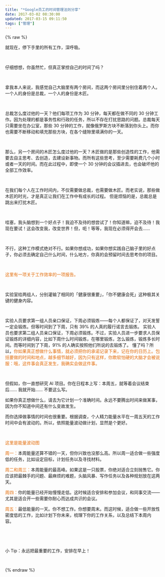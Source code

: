 ```yaml
---
title: "*Google员工的时间管理法则分享"
date: 2017-03-02 08:30:00
updated: 2017-03-15 09:11:50
tags: ["管理"]
---
```

{% raw %}
<p>就现在，停下手里的所有工作，深呼吸。&nbsp;</p><p><br/></p><p>仔细想想，你虽然忙，但真正掌控自己的时间了吗？&nbsp;</p><p><br/></p><p>拿我本人来说，我感觉自己大脑里有两个房间，而这两个房间里分别住着两个人。一个人的身份是总裁，一个人的身份是木匠。&nbsp;</p><p><br/></p><p>总裁怎么度过他的一天？他们每项工作为 30 分钟，每天都在做不同的 30 分钟工作。因为处理的都是事务性和行政的任务，所以不存在打扰思路的问题。总裁每天只需要坐在办公室，那些 30 分钟的工作，就像俄罗斯方块不断落到你头上。而你也需要不断移动和填充那些方块，在各个缝隙里填满你的一天。&nbsp;</p><p><br/></p><p>那么，另一个房间的木匠怎么度过他的一天？木匠做的是那些创造性的工作，他需要去自主思考、去创造，去建设新事物。而所有这些思考，至少需要耗费几个小时或者一天的时间。而在此过程中，即使一个 30 分钟的会议插进去，也会破坏他的全部工作效率。 &nbsp;</p><p><br/></p><p>在我们每个人在工作时间内，不仅需要做总裁，也需要做木匠。而老实说，那些做木匠的时光，才是真正让我们在工作中有成长的过程。 但是烦恼的是，总裁总是跳出来打扰木匠。&nbsp;</p><p><br/></p><p>哇塞，我头脑想到一个好点子！我迫不及待的想尝试了！你知道嘛，迫不及待！我现在要试！这会改变我，改变世界！但，呃！等等，我现在必须得开会去…… &nbsp;</p><p><br/></p><p>不行，这种工作模式绝对不行。如果你想成功，如果你想实践自己脑子里的好点子，你必须去确定自己什么时间，什么地方，你真的会预留时间去思考你的项目。</p><p><br/></p><p><span style="color: rgb(227, 108, 9);">这里有一项关于工作效率的一项报告。</span>&nbsp;</p><p><br/></p><p>实验室给两组人，分别灌输了相同的「健康很重要」，「你不健康会死」这种极其关键的健身内容。&nbsp;</p><p><br/></p><p>实验人员要求第一组人员亲口保证，下周必须锻炼——每个人都保证了，对天发誓一定会锻炼。但等时间到了下周，只有 39% 的人真的履行诺言去锻炼。 实验人员也要求第二组人员亲口保证，下周必须锻炼。不过，实验人员进一步要求人员保证锻炼的详细内容，比如下周什么时间锻炼，在哪里锻炼，怎么锻炼，锻炼多长时间。而等时间到了下周，91% 的人确实按照他们所说的去锻炼了。 懂了吗？所以，<span style="color: rgb(227, 108, 9);">你如果真正想做什么事情，就必须把你的承诺记录下来，记在你的日历上。包括要做的时间和地点，越多细节越好，因为只有这样，你欺软怕硬的大脑才会被说服：哦，这件事会真正发生，我确实会做这件事。 &nbsp;</span></p><p><br/></p><p>但假如，你一直想研究 AI 项目。你在日程本上写：本周五，就等着会议结束后…… 我就开始…… 不要这么写。</p><p>如果你真正想做什么，请去为它计划一个准确时间。永远不要腾出时间来做某事，因为你不知道中间还有什么变故发生。&nbsp;</p><p>而你选择做事情的时间也很重要。根据调查，个人精力能量水平在一周五天的工作时间中会有波动的。所以，依照能量波动做计划，显然是个更好。 &nbsp;<br/></p><p><br/></p><p><span style="color: rgb(227, 108, 9);">这里是能量波动图&nbsp;</span></p><p><span style="color: rgb(227, 108, 9);">周一：</span>本周能量还算不错的一天，但你兴致也没那么高。所以周一适合做一些强度低的任务，比如设定目标，计划任务以及寻找材料。&nbsp;</p><p><span style="color: rgb(227, 108, 9);">周二和周三：</span>本周能量的最高峰。如果这是一只股票，你绝对适合立刻抛售它。你应该把最棘手的问题、最麻烦的难题，头脑风暴、写作任务以及各种规划放在这两天。&nbsp;</p><p><span style="color: rgb(227, 108, 9);">周四：</span>你的能量已经开始慢慢走低。这时候适合安排和参加会议，和同事交流——尤其是适合开一些需要你耐心而达成共识的会议。 &nbsp;</p><p><span style="color: rgb(227, 108, 9);">周五：</span>最低能量的一天。你不想工作。你想要周末。而这时候，适合做一些开放性密度低的工作，比如计划下你未来，梳理下你的工作关系，以及总结下本周内容。&nbsp;</p><p><br/></p><p><br/></p><p>小 Tip：永远把最重要的工作，安排在早上！</p><p><br/></p>
{% endraw %}
